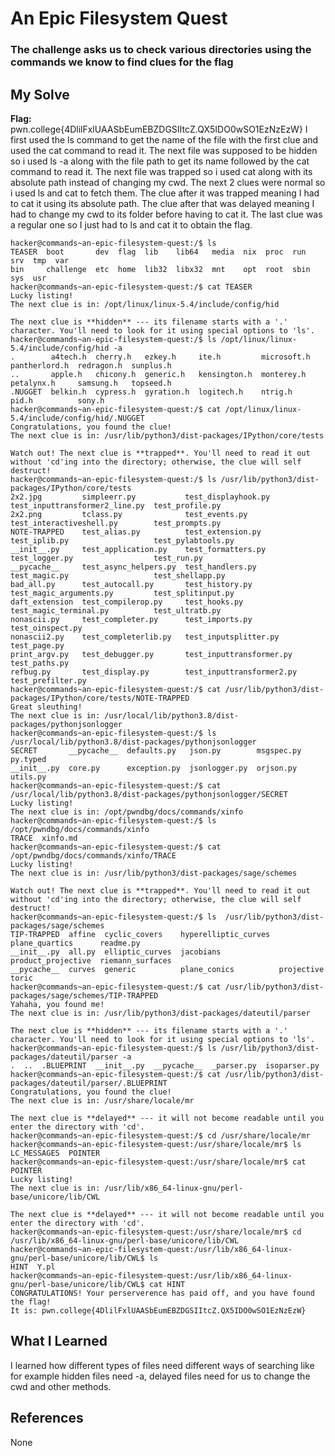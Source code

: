 # An Epic Filesystem Quest
### The challenge asks us to check various directories using the commands we know to find clues for the flag


## My Solve
**Flag:** pwn.college{4DlilFxlUAASbEumEBZDGSIItcZ.QX5IDO0wSO1EzNzEzW}
I first used the ls command to get the name of the file with the first clue
and used the cat command to read it. The next file was supposed to be hidden
so i used ls -a along with the file path to get its name followed by the cat
command to read it. The next file was trapped so i used cat along with its 
absolute path instead of changing my cwd. The next 2 clues were normal so i used
ls and cat to fetch them. The clue after it was trapped meaning I had to cat it
using its absolute path. The clue after that was delayed meaning I had to change
my cwd to its folder before having to cat it. The last clue was a regular one so 
I just had to ls and cat it to obtain the flag. 


```
hacker@commands~an-epic-filesystem-quest:/$ ls
TEASER  boot       dev  flag  lib    lib64   media  nix  proc  run   srv  tmp  var
bin     challenge  etc  home  lib32  libx32  mnt    opt  root  sbin  sys  usr
hacker@commands~an-epic-filesystem-quest:/$ cat TEASER
Lucky listing!
The next clue is in: /opt/linux/linux-5.4/include/config/hid

The next clue is **hidden** --- its filename starts with a '.' character. You'll need to look for it using special options to 'ls'.
hacker@commands~an-epic-filesystem-quest:/$ ls /opt/linux/linux-5.4/include/config/hid -a
.        a4tech.h  cherry.h   ezkey.h     ite.h         microsoft.h  pantherlord.h  redragon.h  sunplus.h
..       apple.h   chicony.h  generic.h   kensington.h  monterey.h   petalynx.h     samsung.h   topseed.h
.NUGGET  belkin.h  cypress.h  gyration.h  logitech.h    ntrig.h      pid.h          sony.h
hacker@commands~an-epic-filesystem-quest:/$ cat /opt/linux/linux-5.4/include/config/hid/.NUGGET
Congratulations, you found the clue!
The next clue is in: /usr/lib/python3/dist-packages/IPython/core/tests

Watch out! The next clue is **trapped**. You'll need to read it out without 'cd'ing into the directory; otherwise, the clue will self destruct!
hacker@commands~an-epic-filesystem-quest:/$ ls /usr/lib/python3/dist-packages/IPython/core/tests
2x2.jpg         simpleerr.py           test_displayhook.py        test_inputtransformer2_line.py  test_profile.py
2x2.png         tclass.py              test_events.py             test_interactiveshell.py        test_prompts.py
NOTE-TRAPPED    test_alias.py          test_extension.py          test_iplib.py                   test_pylabtools.py
__init__.py     test_application.py    test_formatters.py         test_logger.py                  test_run.py
__pycache__     test_async_helpers.py  test_handlers.py           test_magic.py                   test_shellapp.py
bad_all.py      test_autocall.py       test_history.py            test_magic_arguments.py         test_splitinput.py
daft_extension  test_compilerop.py     test_hooks.py              test_magic_terminal.py          test_ultratb.py
nonascii.py     test_completer.py      test_imports.py            test_oinspect.py
nonascii2.py    test_completerlib.py   test_inputsplitter.py      test_page.py
print_argv.py   test_debugger.py       test_inputtransformer.py   test_paths.py
refbug.py       test_display.py        test_inputtransformer2.py  test_prefilter.py
hacker@commands~an-epic-filesystem-quest:/$ cat /usr/lib/python3/dist-packages/IPython/core/tests/NOTE-TRAPPED
Great sleuthing!
The next clue is in: /usr/local/lib/python3.8/dist-packages/pythonjsonlogger
hacker@commands~an-epic-filesystem-quest:/$ ls /usr/local/lib/python3.8/dist-packages/pythonjsonlogger
SECRET       __pycache__  defaults.py   json.py        msgspec.py  py.typed
__init__.py  core.py      exception.py  jsonlogger.py  orjson.py   utils.py
hacker@commands~an-epic-filesystem-quest:/$ cat /usr/local/lib/python3.8/dist-packages/pythonjsonlogger/SECRET
Lucky listing!
The next clue is in: /opt/pwndbg/docs/commands/xinfo
hacker@commands~an-epic-filesystem-quest:/$ ls /opt/pwndbg/docs/commands/xinfo
TRACE  xinfo.md
hacker@commands~an-epic-filesystem-quest:/$ cat /opt/pwndbg/docs/commands/xinfo/TRACE
Lucky listing!
The next clue is in: /usr/lib/python3/dist-packages/sage/schemes

Watch out! The next clue is **trapped**. You'll need to read it out without 'cd'ing into the directory; otherwise, the clue will self destruct!
hacker@commands~an-epic-filesystem-quest:/$ ls  /usr/lib/python3/dist-packages/sage/schemes
TIP-TRAPPED  affine  cyclic_covers    hyperelliptic_curves  plane_quartics      readme.py
__init__.py  all.py  elliptic_curves  jacobians             product_projective  riemann_surfaces
__pycache__  curves  generic          plane_conics          projective          toric
hacker@commands~an-epic-filesystem-quest:/$ cat /usr/lib/python3/dist-packages/sage/schemes/TIP-TRAPPED
Yahaha, you found me!
The next clue is in: /usr/lib/python3/dist-packages/dateutil/parser

The next clue is **hidden** --- its filename starts with a '.' character. You'll need to look for it using special options to 'ls'.
hacker@commands~an-epic-filesystem-quest:/$ ls /usr/lib/python3/dist-packages/dateutil/parser -a
.  ..  .BLUEPRINT  __init__.py  __pycache__  _parser.py  isoparser.py
hacker@commands~an-epic-filesystem-quest:/$ cat /usr/lib/python3/dist-packages/dateutil/parser/.BLUEPRINT
Congratulations, you found the clue!
The next clue is in: /usr/share/locale/mr

The next clue is **delayed** --- it will not become readable until you enter the directory with 'cd'.
hacker@commands~an-epic-filesystem-quest:/$ cd /usr/share/locale/mr
hacker@commands~an-epic-filesystem-quest:/usr/share/locale/mr$ ls
LC_MESSAGES  POINTER
hacker@commands~an-epic-filesystem-quest:/usr/share/locale/mr$ cat POINTER
Lucky listing!
The next clue is in: /usr/lib/x86_64-linux-gnu/perl-base/unicore/lib/CWL

The next clue is **delayed** --- it will not become readable until you enter the directory with 'cd'.
hacker@commands~an-epic-filesystem-quest:/usr/share/locale/mr$ cd /usr/lib/x86_64-linux-gnu/perl-base/unicore/lib/CWL
hacker@commands~an-epic-filesystem-quest:/usr/lib/x86_64-linux-gnu/perl-base/unicore/lib/CWL$ ls
HINT  Y.pl
hacker@commands~an-epic-filesystem-quest:/usr/lib/x86_64-linux-gnu/perl-base/unicore/lib/CWL$ cat HINT
CONGRATULATIONS! Your perserverence has paid off, and you have found the flag!
It is: pwn.college{4DlilFxlUAASbEumEBZDGSIItcZ.QX5IDO0wSO1EzNzEzW}
```

## What I Learned
I learned how different types of files need different ways of searching like for example
hidden files need -a, delayed files need for us to change the cwd and other methods.

## References
None 